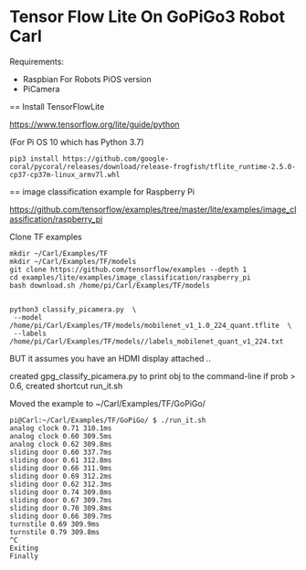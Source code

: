 # Tensor Flow Lite On GoPiGo3 Robot Carl

Requirements:
- Raspbian For Robots PiOS version 
- PiCamera


== Install TensorFlowLite

https://www.tensorflow.org/lite/guide/python

(For Pi OS 10 which has Python 3.7) 
```
pip3 install https://github.com/google-coral/pycoral/releases/download/release-frogfish/tflite_runtime-2.5.0-cp37-cp37m-linux_armv7l.whl
```

== image classification example for Raspberry Pi

https://github.com/tensorflow/examples/tree/master/lite/examples/image_classification/raspberry_pi

Clone TF examples

```
mkdir ~/Carl/Examples/TF
mkdir ~/Carl/Examples/TF/models
git clone https://github.com/tensorflow/examples --depth 1
cd examples/lite/examples/image_classification/raspberry_pi
bash download.sh /home/pi/Carl/Examples/TF/models


python3 classify_picamera.py  \
 --model /home/pi/Carl/Examples/TF/models/mobilenet_v1_1.0_224_quant.tflite  \
 --labels /home/pi/Carl/Examples/TF/models//labels_mobilenet_quant_v1_224.txt
```

BUT it assumes you have an HDMI display attached ..


created gpg_classify_picamera.py to print obj to the command-line if prob > 0.6, 
created shortcut run_it.sh

Moved the example to ~/Carl/Examples/TF/GoPiGo/  

```
pi@Carl:~/Carl/Examples/TF/GoPiGo/ $ ./run_it.sh 
analog clock 0.71 310.1ms
analog clock 0.60 309.5ms
analog clock 0.62 309.8ms
sliding door 0.60 337.7ms
sliding door 0.61 312.8ms
sliding door 0.66 311.9ms
sliding door 0.69 312.2ms
sliding door 0.62 312.3ms
sliding door 0.74 309.8ms
sliding door 0.67 309.7ms
sliding door 0.70 309.8ms
sliding door 0.66 309.7ms
turnstile 0.69 309.9ms
turnstile 0.79 309.8ms
^C
Exiting
Finally

```

